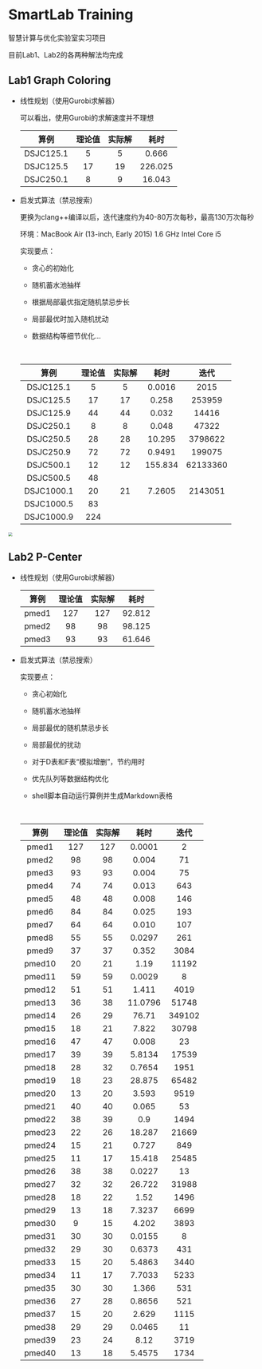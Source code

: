 # SmartLab Training

智慧计算与优化实验室实习项目

目前Lab1、Lab2的各两种解法均完成

## Lab1 Graph Coloring

* 线性规划（使用Gurobi求解器）

  可以看出，使用Gurobi的求解速度并不理想

  |    算例     | 理论值  | 实际解  |   耗时    |
  | :-------: | :--: | :--: | :-----: |
  | DSJC125.1 |  5   |  5   |  0.666  |
  | DSJC125.5 |  17  |  19  | 226.025 |
  | DSJC250.1 |  8   |  9   | 16.043  |

* 启发式算法（禁忌搜索)

  更换为clang++编译以后，迭代速度约为40-80万次每秒，最高130万次每秒

  环境：MacBook Air (13-inch, Early 2015) 1.6 GHz Intel Core i5

  实现要点：

  * 贪心的初始化

  * 随机蓄水池抽样

  * 根据局部最优指定随机禁忌步长

  * 局部最优时加入随机扰动

  * 数据结构等细节优化...

    ​

  |     算例     | 理论值  | 实际解  |   耗时    |    迭代    |
  | :--------: | :--: | :--: | :-----: | :------: |
  | DSJC125.1  |  5   |  5   | 0.0016  |   2015   |
  | DSJC125.5  |  17  |  17  |  0.258  |  253959  |
  | DSJC125.9  |  44  |  44  |  0.032  |  14416   |
  | DSJC250.1  |  8   |  8   |  0.048  |  47322   |
  | DSJC250.5  |  28  |  28  | 10.295  | 3798622  |
  | DSJC250.9  |  72  |  72  | 0.9491  |  199075  |
  | DSJC500.1  |  12  |  12  | 155.834 | 62133360 |
  | DSJC500.5  |  48  |      |         |          |
  | DSJC1000.1 |  20  |  21  | 7.2605  | 2143051  |
  | DSJC1000.5 |  83  |      |         |          |
  | DSJC1000.9 | 224  |      |         |          |

<img src="http://oklhb00qa.bkt.clouddn.com/simple-min.jpg" style="zoom:50%;" />

## Lab2 P-Center

* 线性规划（使用Gurobi求解器）

  |  算例   | 理论值  | 实际解  |   耗时   |
  | :---: | :--: | :--: | :----: |
  | pmed1 | 127  | 127  | 92.812 |
  | pmed2 |  98  |  98  | 98.125 |
  | pmed3 |  93  |  93  | 61.646 |

* 启发式算法（禁忌搜索）

  实现要点：

  * 贪心初始化

  * 随机蓄水池抽样

  * 局部最优的随机禁忌步长

  * 局部最优的扰动

  * 对于D表和F表“模拟增删”，节约用时

  * 优先队列等数据结构优化

  * shell脚本自动运行算例并生成Markdown表格

    ​

  |   算例   | 理论值  | 实际解  |   耗时    |   迭代   |
  | :----: | :--: | :--: | :-----: | :----: |
  | pmed1  | 127  | 127  | 0.0001  |   2    |
  | pmed2  |  98  |  98  |  0.004  |   71   |
  | pmed3  |  93  |  93  |  0.004  |   75   |
  | pmed4  |  74  |  74  |  0.013  |  643   |
  | pmed5  |  48  |  48  |  0.008  |  146   |
  | pmed6  |  84  |  84  |  0.025  |  193   |
  | pmed7  |  64  |  64  |  0.010  |  107   |
  | pmed8  |  55  |  55  | 0.0297  |  261   |
  | pmed9  |  37  |  37  |  0.352  |  3084  |
  | pmed10 |  20  |  21  |  1.19   | 11192  |
  | pmed11 |  59  |  59  | 0.0029  |   8    |
  | pmed12 |  51  |  51  |  1.411  |  4019  |
  | pmed13 |  36  |  38  | 11.0796 | 51748  |
  | pmed14 |  26  |  29  |  76.71  | 349102 |
  | pmed15 |  18  |  21  |  7.822  | 30798  |
  | pmed16 |  47  |  47  |  0.008  |   23   |
  | pmed17 |  39  |  39  | 5.8134  | 17539  |
  | pmed18 |  28  |  32  | 0.7654  |  1951  |
  | pmed19 |  18  |  23  | 28.875  | 65482  |
  | pmed20 |  13  |  20  |  3.593  |  9519  |
  | pmed21 |  40  |  40  |  0.065  |   53   |
  | pmed22 |  38  |  39  |   0.9   |  1494  |
  | pmed23 |  22  |  26  | 18.287  | 21669  |
  | pmed24 |  15  |  21  |  0.727  |  849   |
  | pmed25 |  11  |  17  | 15.418  | 25485  |
  | pmed26 |  38  |  38  | 0.0227  |   13   |
  | pmed27 |  32  |  32  | 26.722  | 31988  |
  | pmed28 |  18  |  22  |  1.52   |  1496  |
  | pmed29 |  13  |  18  | 7.3237  |  6699  |
  | pmed30 |  9   |  15  |  4.202  |  3893  |
  | pmed31 |  30  |  30  | 0.0155  |   8    |
  | pmed32 |  29  |  30  | 0.6373  |  431   |
  | pmed33 |  15  |  20  | 5.4863  |  3440  |
  | pmed34 |  11  |  17  | 7.7033  |  5233  |
  | pmed35 |  30  |  30  |  1.366  |  531   |
  | pmed36 |  27  |  28  | 0.8656  |  521   |
  | pmed37 |  15  |  20  |  2.629  |  1115  |
  | pmed38 |  29  |  29  | 0.0465  |   11   |
  | pmed39 |  23  |  24  |  8.12   |  3719  |
  | pmed40 |  13  |  18  | 5.4575  |  1734  |
